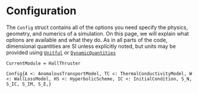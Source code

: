# Configuration

The `Config` struct contains all of the options you need specify the physics, geometry, and numerics of a simulation.
On this page, we will explain what options are available and what they do.
As in all parts of the code, dimensional quantities are SI unless explicitly noted, but units may be provided using [`Unitful`](https://github.com/PainterQubits/Unitful.jl) or [`DynamicQuantities`](https://github.com/SymbolicML/DynamicQuantities.jl)

```@meta
CurrentModule = HallThruster
```
```@docs
Config{A <: AnomalousTransportModel, TC <: ThermalConductivityModel, W <: WallLossModel, HS <: HyperbolicScheme, IC <: InitialCondition, S_N, S_IC, S_IM, S_E,}
```

